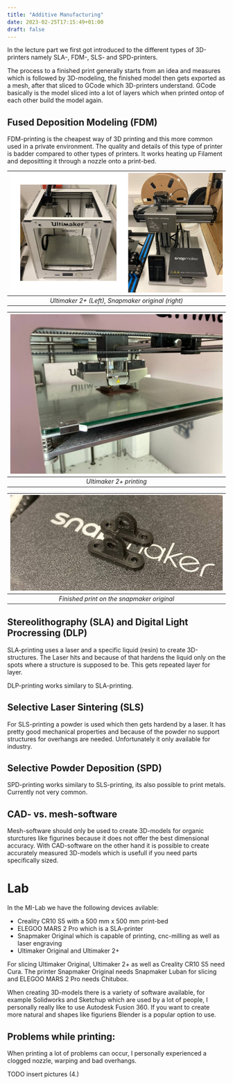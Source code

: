 ```yaml
---
title: "Additive Manufacturing"
date: 2023-02-25T17:15:49+01:00
draft: false
---
```


In the lecture part we first got introduced to the different types of 3D-printers namely SLA-, FDM-, SLS- and SPD-printers.

The process to a finished print generally starts from an idea and measures which is followed by 3D-modeling, the finished model then gets exported as a mesh, after that sliced to GCode which 3D-printers understand. GCode basically is the model sliced into a lot of layers which when printed ontop of each other build the model again.

## **Fused Deposition Modeling (FDM)**

FDM-printing is the cheapest way of 3D printing and this more common used in a private environment.
The quality and details of this type of printer is badder compared to other types of printers.
It works heating up Filament and depositting it through a nozzle onto a print-bed.

| ![img1](3D-printer.png) |
|:--:|
| *Ultimaker 2+ (Left), Snapmaker original (right)* |

| ![img2](printing.jpg) |
|:--:|
| *Ultimaker 2+ printing* |

| ![img3](finishedPrint.jpg) |
|:--:|
| *Finished print on the snapmaker original* |

## **Stereolithography (SLA) and Digital Light Procressing (DLP)**

SLA-printing uses a laser and a specific liquid (resin) to create 3D-structures. The Laser hits and because of that hardens the liquid only on the spots where a structure is supposed to be. This gets repeated layer for layer.

DLP-printing works similary to SLA-printing.

## **Selective Laser Sintering (SLS)**

For SLS-printing a powder is used which then gets hardend by a laser. It has pretty good mechanical properties and because of the powder no support structures for overhangs are needed. Unfortunately it only available for industry.

## **Selective Powder Deposition (SPD)**

SPD-printing works similary to SLS-printing, its also possible to print metals. Currently not very common.

## **CAD- vs. mesh-software**

Mesh-software should only be used to create 3D-models for organic sturctures like figurines because it does not offer the best dimensional accuracy.
With CAD-software on the other hand it is possible to create accurately measured 3D-models which is usefull if you need parts specifically sized.

# **Lab**

In the MI-Lab we have the following devices avilable:
 - Creality CR10 S5 with a 500 mm x 500 mm print-bed
 - ELEGOO MARS 2 Pro which is a SLA-printer
 - Snapmaker Original which is capable of printing, cnc-milling as well as laser engraving
 - Ultimaker Original and Ultimaker 2+

For slicing Ultimaker Original, Ultimaker 2+ as well as Creality CR10 S5 need Cura. The printer Snapmaker Original needs Snapmaker Luban for slicing and ELEGOO MARS 2 Pro needs Chitubox.

When creating 3D-models there is a variety of software available, for example Solidworks and Sketchup which are used by a lot of people, I personally really like to use Autodesk Fusion 360.
If you want to create more natural and shapes like figuriens Blender is a popular option to use.

## Problems while printing:

When printing a lot of problems can occur, I personally experienced a clogged nozzle, warping and bad overhangs.

TODO insert pictures (4.)